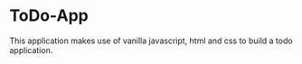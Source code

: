 # ToDo-App
This application makes use of vanilla javascript, html and css to build a todo application.
